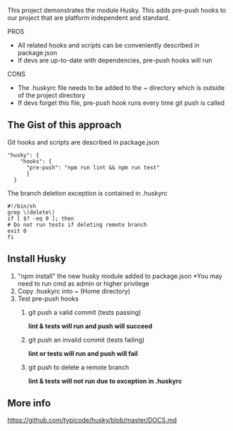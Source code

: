 This project demonstrates the module Husky. This adds pre-push hooks to our project that are platform independent and standard.

PROS
- All related hooks and scripts can be conveniently described in package.json
- If devs are up-to-date with dependencies, pre-push hooks will run

CONS
- The .huskyrc file needs to be added to the ~ directory which is outside of the project directory
- If devs forget this file, pre-push hook runs every time git push is called

## The Gist of this approach

Git hooks and scripts are described in package.json
```
"husky": {
    "hooks": {
      "pre-push": "npm run lint && npm run test"
	  }
  }
```
The branch deletion exception is contained in .huskyrc
```
#!/bin/sh
grep \(delete\)
if [ $? -eq 0 ]; then
# Do not run tests if deleting remote branch
exit 0
fi
```

## Install Husky

1) "npm install" the new husky module added to package.json
*You may need to run cmd as admin or higher privilege
2) Copy .huskyrc into ~ (Home directory)
3) Test pre-push hooks
	1. git push a valid commit (tests passing)
	
		**lint & tests will run and push will succeed**
	
	2. git push an invalid commit (tests failing)
	
		**lint or tests will run and push will fail**
	
	3. git push to delete a remote branch	
	
		**lint & tests will not run due to exception in .huskyrc**

## More info

https://github.com/typicode/husky/blob/master/DOCS.md
